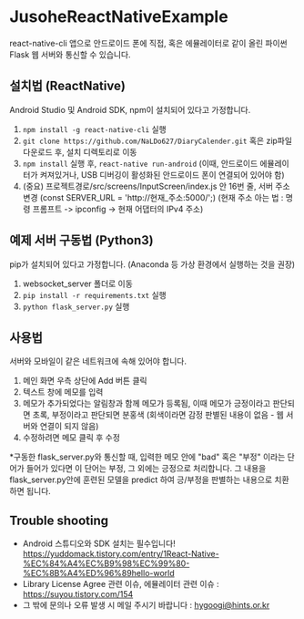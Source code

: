 # JusoheReactNativeExample
react-native-cli 앱으로 안드로이드 폰에 직접, 혹은 에뮬레이터로 같이 올린 파이썬 Flask 웹 서버와 통신할 수 있습니다.

## 설치법 (ReactNative)
Android Studio 및 Android SDK, npm이 설치되어 있다고 가정합니다.
1. `npm install -g react-native-cli` 실행
2. `git clone https://github.com/NaLDo627/DiaryCalender.git` 혹은 zip파일 다운로드 후, 설치 디렉토리로 이동
3. `npm install` 실행 후, `react-native run-android` (이때, 안드로이드 에뮬레이터가 켜져있거나, USB 디버깅이 활성화된 안드로이드 폰이 연결되어 있어야 함)
4. (중요) 프로젝트경로/src/screens/InputScreen/index.js 안 16번 줄, 서버 주소 변경
(const SERVER_URL = 'http://현재_주소:5000/';)
(현재 주소 아는 법 : 명령 프롬프트 -> ipconfig -> 현재 어댑터의 IPv4 주소)

## 예제 서버 구동법 (Python3)
pip가 설치되어 있다고 가정합니다. (Anaconda 등 가상 환경에서 실행하는 것을 권장)
1. websocket_server 폴더로 이동
2. `pip install -r requirements.txt` 실행
3. `python flask_server.py` 실행

## 사용법 
서버와 모바일이 같은 네트워크에 속해 있어야 합니다.
1. 메인 화면 우측 상단에 Add 버튼 클릭
2. 텍스트 창에 메모를 입력
3. 메모가 추가되었다는 알림창과 함께 메모가 등록됨, 이때 메모가 긍정이라고 판단되면 초록, 부정이라고 판단되면 분홍색 (회색이라면 감정 판별된 내용이 없음 - 웹 서버와 연결이 되지 않음)
4. 수정하려면 메모 클릭 후 수정

*구동한 flask_server.py와 통신할 때, 입력한 메모 안에 "bad" 혹은 "부정" 이라는 단어가 들어가 있다면 이 단어는 부정, 그 외에는 긍정으로 처리합니다. 그 내용을 flask_server.py안에 훈련된 모델을 predict 하여 긍/부정을 판별하는 내용으로 치환하면 됩니다. 

## Trouble shooting
- Android 스튜디오와 SDK 설치는 필수입니다! <https://yuddomack.tistory.com/entry/1React-Native-%EC%84%A4%EC%B9%98%EC%99%80-%EC%8B%A4%ED%96%89hello-world>
- Library License Agree 관련 이슈, 에뮬레이터 관련 이슈 : <https://suyou.tistory.com/154>
- 그 밖에 문의나 오류 발생 시 메일 주시기 바랍니다 : hygoogi@hints.or.kr
